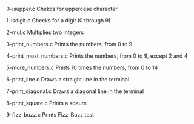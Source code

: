 0-isupper.c	Chekcs for uppercase character

1-isdigit.c	Checks for a digit (0 through 9)

2-mul.c	Multiplies two integers

3-print_numbers.c	Prints the numbers, from 0 to 9

4-print_most_numbers.c	Prints the numbers, from 0 to 9, except 2 and 4

5-more_numbers.c	Prints 10 times the numbers, from 0 to 14

6-print_line.c	Draws a straight line in the terminal

7-print_diagonal.c	Draws a diagonal line in the terminal

8-print_square.c	Prints a sqaure

9-fizz_buzz.c	Prints Fizz-Buzz test
